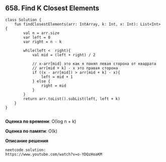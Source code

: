 ## 658. Find K Closest Elements


```
class Solution {
    fun findClosestElements(arr: IntArray, k: Int, x: Int): List<Int> {
        val n = arr.size
        var left = 0
        var right = n - k

        while(left <  right){
            val mid = (left + right) / 2
            
            // x-arr[mid] это как я понял левая сторона от квадрата
            // arr[mid + k] - x это правая сторона
            if ((x - arr[mid]) > arr[mid + k] - x){
                left = mid + 1
            } else {
                right = mid
            }
        }
        return arr.toList().subList(left, left + k)
    }
}


```

**Оценка по времени**: О(log n + k)


**Оценка по памяти**: О(k)


**Описание решения**
```
neetcode solution:
https://www.youtube.com/watch?v=o-YDQzHoaKM

```